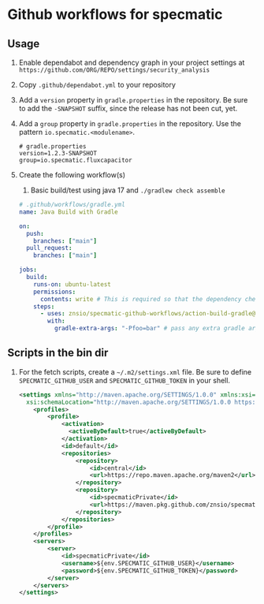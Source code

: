 # Github workflows for specmatic

## Usage

1. Enable dependabot and dependency graph in your project settings at `https://github.com/ORG/REPO/settings/security_analysis`
2. Copy `.github/dependabot.yml` to your repository
3. Add a `version` property in `gradle.properties` in the repository. Be sure to add the `-SNAPSHOT` suffix, since the release has not been cut, yet.
4. Add a `group` property in `gradle.properties` in the repository. Use the pattern `io.specmatic.<modulename>`.
   ```properties
   # gradle.properties
   version=1.2.3-SNAPSHOT
   group=io.specmatic.fluxcapacitor
   ```
5. Create the following workflow(s)

   1. Basic build/test using java 17 and `./gradlew check assemble`

   ```yaml
   # .github/workflows/gradle.yml
   name: Java Build with Gradle

   on:
     push:
       branches: ["main"]
     pull_request:
       branches: ["main"]

   jobs:
     build:
       runs-on: ubuntu-latest
       permissions:
         contents: write # This is required so that the dependency check can push dependency graph to the github repository
       steps:
         - uses: znsio/specmatic-github-workflows/action-build-gradle@main
           with:
             gradle-extra-args: "-Pfoo=bar" # pass any extra gradle args here
   ```

## Scripts in the bin dir

1. For the fetch scripts, create a `~/.m2/settings.xml` file. Be sure to define `SPECMATIC_GITHUB_USER` and `SPECMATIC_GITHUB_TOKEN` in your shell.

   ```xml
   <settings xmlns="http://maven.apache.org/SETTINGS/1.0.0" xmlns:xsi="http://www.w3.org/2001/XMLSchema-instance"
     xsi:schemaLocation="http://maven.apache.org/SETTINGS/1.0.0 https://maven.apache.org/xsd/settings-1.0.0.xsd">
       <profiles>
           <profile>
               <activation>
                 <activeByDefault>true</activeByDefault>
               </activation>
               <id>default</id>
               <repositories>
                   <repository>
                       <id>central</id>
                       <url>https://repo.maven.apache.org/maven2</url>
                   </repository>
                   <repository>
                       <id>specmaticPrivate</id>
                       <url>https://maven.pkg.github.com/znsio/specmatic-private-maven-repo</url>
                   </repository>
               </repositories>
           </profile>
       </profiles>
       <servers>
           <server>
               <id>specmaticPrivate</id>
               <username>${env.SPECMATIC_GITHUB_USER}</username>
               <password>${env.SPECMATIC_GITHUB_TOKEN}</password>
           </server>
       </servers>
   </settings>
   ```
